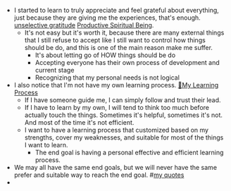 - I started to learn to truly appreciate and feel grateful about everything, just because they are giving me the experiences, that's enough. [unselective gratitude](<unselective gratitude.md>) [Productive Spiritual Being](<Productive Spiritual Being.md>). 
    - It's not easy but it's worth it, because there are many external things that I still refuse to accept like I still want to control how things should be do, and this is one of the main reason make me suffer. 
        - It's about letting go of HOW things should be do
        - Accepting everyone has their own process of development and current stage
        - Recognizing that my personal needs is not logical 
- I also notice that I'm not have my own learning process. [🌱My Learning Process](<🌱My Learning Process.md>)
    - If I have someone guide me, I can simply follow and trust their lead.
    - If I have to learn by my own, I will tend to think too much before actually touch the things. Sometimes it's helpful, sometimes it's not. And most of the time it's not efficient.
    - I want to have a learning process that customized based on my strengths, cover my weaknesses, and suitable for most of the things I want to learn.
        - The end goal is having a personal effective and efficient learning process.
- We may all have the same end goals, but we will never have the same prefer and suitable way to reach the end goal. #[my quotes](<my quotes.md>)
- 
